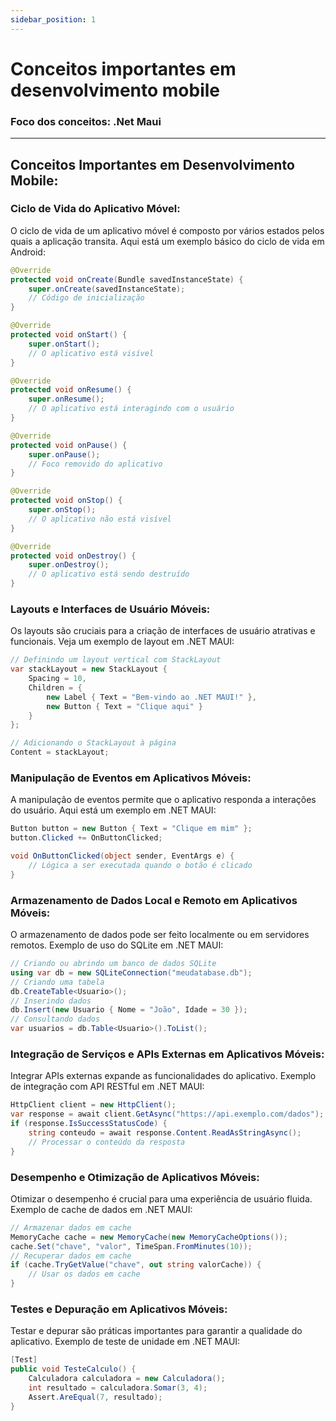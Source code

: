 ```yaml
---
sidebar_position: 1
---
```


# Conceitos importantes em desenvolvimento mobile
### Foco dos conceitos: .Net Maui

---

## **Conceitos Importantes em Desenvolvimento Mobile:**

### **Ciclo de Vida do Aplicativo Móvel:**
O ciclo de vida de um aplicativo móvel é composto por vários estados pelos quais a aplicação transita. Aqui está um exemplo básico do ciclo de vida em Android:

```java
@Override
protected void onCreate(Bundle savedInstanceState) {
    super.onCreate(savedInstanceState);
    // Código de inicialização
}

@Override
protected void onStart() {
    super.onStart();
    // O aplicativo está visível
}

@Override
protected void onResume() {
    super.onResume();
    // O aplicativo está interagindo com o usuário
}

@Override
protected void onPause() {
    super.onPause();
    // Foco removido do aplicativo
}

@Override
protected void onStop() {
    super.onStop();
    // O aplicativo não está visível
}

@Override
protected void onDestroy() {
    super.onDestroy();
    // O aplicativo está sendo destruído
}
```

### **Layouts e Interfaces de Usuário Móveis:**
Os layouts são cruciais para a criação de interfaces de usuário atrativas e funcionais. Veja um exemplo de layout em .NET MAUI:

```csharp
// Definindo um layout vertical com StackLayout
var stackLayout = new StackLayout {
    Spacing = 10,
    Children = {
        new Label { Text = "Bem-vindo ao .NET MAUI!" },
        new Button { Text = "Clique aqui" }
    }
};

// Adicionando o StackLayout à página
Content = stackLayout;
```

### **Manipulação de Eventos em Aplicativos Móveis:**
A manipulação de eventos permite que o aplicativo responda a interações do usuário. Aqui está um exemplo em .NET MAUI:

```csharp
Button button = new Button { Text = "Clique em mim" };
button.Clicked += OnButtonClicked;

void OnButtonClicked(object sender, EventArgs e) {
    // Lógica a ser executada quando o botão é clicado
}
```

### **Armazenamento de Dados Local e Remoto em Aplicativos Móveis:**
O armazenamento de dados pode ser feito localmente ou em servidores remotos. Exemplo de uso do SQLite em .NET MAUI:

```csharp
// Criando ou abrindo um banco de dados SQLite
using var db = new SQLiteConnection("meudatabase.db");
// Criando uma tabela
db.CreateTable<Usuario>();
// Inserindo dados
db.Insert(new Usuario { Nome = "João", Idade = 30 });
// Consultando dados
var usuarios = db.Table<Usuario>().ToList();
```

### **Integração de Serviços e APIs Externas em Aplicativos Móveis:**
Integrar APIs externas expande as funcionalidades do aplicativo. Exemplo de integração com API RESTful em .NET MAUI:

```csharp
HttpClient client = new HttpClient();
var response = await client.GetAsync("https://api.exemplo.com/dados");
if (response.IsSuccessStatusCode) {
    string conteudo = await response.Content.ReadAsStringAsync();
    // Processar o conteúdo da resposta
}
```

### **Desempenho e Otimização de Aplicativos Móveis:**
Otimizar o desempenho é crucial para uma experiência de usuário fluida. Exemplo de cache de dados em .NET MAUI:

```csharp
// Armazenar dados em cache
MemoryCache cache = new MemoryCache(new MemoryCacheOptions());
cache.Set("chave", "valor", TimeSpan.FromMinutes(10));
// Recuperar dados em cache
if (cache.TryGetValue("chave", out string valorCache)) {
    // Usar os dados em cache
}
```

### **Testes e Depuração em Aplicativos Móveis:**
Testar e depurar são práticas importantes para garantir a qualidade do aplicativo. Exemplo de teste de unidade em .NET MAUI:

```csharp
[Test]
public void TesteCalculo() {
    Calculadora calculadora = new Calculadora();
    int resultado = calculadora.Somar(3, 4);
    Assert.AreEqual(7, resultado);
}
```